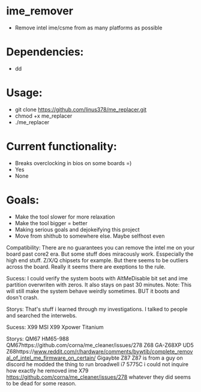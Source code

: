# ime_remover



- Remove intel ime/csme from as many platforms as possible




# Dependencies:

- dd




# Usage:

- git clone https://github.com/linus378/me_replacer.git
- chmod +x me_replacer
- ./me_replacer


# Current functionality:

- Breaks overclocking in bios on some boards =)
- Yes
- None


# Goals:

- Make the tool slower for more relaxation
- Make the tool bigger = better
- Making serious goals and dejokeifying this project
- Move from shithub to somewhere else. Maybe selfhost even


Compatibility:
There are no guarantees you can remove the intel me on your board past core2 era.
But some stuff does miracously work. Esspecially the high end stuff.
Z/X/Q chipsets for example. But there seems to be outliers across the board.
Really it seems there are exeptions to the rule.

Sucess: I could verify the system boots with AltMeDisable bit set and ime partition overwriten with zeros.
It also stays on past 30 minutes. Note: This will still make the system behave weirdly sometimes.
BUT it boots and dosn't crash.

Storys: That's stuff i learned through my investigations. I talked to people and searched the interwebs.


Sucess: 
X99 MSI X99 Xpower Titanium

Storys: 
QM67 HM65-988 QM67https://github.com/corna/me_cleaner/issues/278
Z68 GA-Z68XP UD5 Z68https://www.reddit.com/r/hardware/comments/bywtib/complete_removal_of_intel_me_firmware_on_certain/ 
Gigaybte Z87 Z87 is from a guy on discord he modded the thing to run broadwell i7 5775C i could not inquire how exactly he removed ime
X79 https://github.com/corna/me_cleaner/issues/278 whatever they did seems to be dead for some reason.

